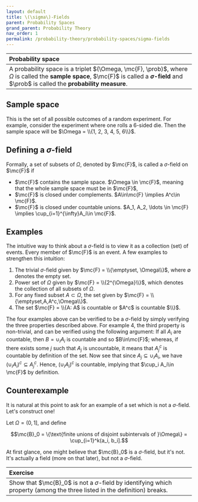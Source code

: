 ```yaml
---
layout: default
title: \(\sigma\)-Fields
parent: Probability Spaces
grand_parent: Probability Theory
nav_order: 1
permalink: /probability-theory/probability-spaces/sigma-fields
---
```


| <span class="fs-4 text-green-100">Probability space</span> |
|:---------------|
| A probability space is a triplet $(\Omega, \mc{F}, \prob)$, where $\Omega$ is called the **sample space**, $\mc{F}$ is called a **$\sigma$-field** and $\prob$ is called the **probability measure**.|

## Sample space
This is the set of all possible outcomes of a random experiment. For example, consider the experiment where one rolls a $6$-sided die. Then the sample space will be $\Omega = \\{1, 2, 3, 4, 5, 6\\}$.

## Defining a $\sigma$-field
Formally, a set of subsets of $\Omega$, denoted by $\mc{F}$, is called a <span class="text-blue-100">$\sigma$-field on $\mc{F}$</span> if
- <span class="text-blue-100">$\mc{F}$ contains the sample space.</span>
$\Omega \in \mc{F}$, meaning that the whole sample space must be in $\mc{F}$,
- <span class="text-blue-100">$\mc{F}$ is closed under complements.</span>
$A\in\mc{F} \implies A^c\in \mc{F}$.
- <span class="text-blue-100">$\mc{F}$ is closed under countable unions.</span>
$A_1, A_2, \ldots \in \mc{F} \implies \cup_{i=1}^{\infty}A_i\in \mc{F}$.

## Examples
The intuitive way to think about a $\sigma$-field is to view it as a collection (set) of events. <span class="text-blue-100">Every member of $\mc{F}$ is an event</span>. A few examples to strengthen this intuition:
1. The trivial $\sigma$-field given by $\mc{F} = \\{\emptyset, \Omega\\}$, where $\emptyset$ denotes the empty set.
2. Power set of $\Omega$ given by $\mc{F} = \\{2^{\Omega}\\}$, which denotes the collection of all subsets of $\Omega$.
3. For any fixed subset $A\subset\Omega$, the set given by $\mc{F} = \\{\emptyset,A,A^c,\Omega\\}$.
4. The set $\mc{F} = \\{A: A$ is countable or $A^c$ is countable $\\}$.

The four examples above can be verified to be a $\sigma$-field by simply verifying the three properties described above. For example 4, the third property is non-trivial, and can be verified using the following argument: If all $A_i$ are countable, then $B=\cup_i A_i$ is countable and so $B\in\mc{F}$; whereas, if there exists some $j$ such that $A_j$ is uncountable, it means that $A_j^c$ is countable by definition of the set. Now see that since $A_j\subseteq \cup_i A_i$, we have $(\cup_i A_i)^c\subseteq A_j^c$. Hence, $(\cup_i A_i)^c$ is countable, implying that $\cup_i A_i\in \mc{F}$ by definition.

## Counterexample
It is natural at this point to ask for an example of a set which is not a $\sigma$-field. Let's construct one!

Let $\Omega = (0, 1]$, and define

$$\mc{B}_0 = \{\text{finite unions of disjoint subintervals of }\Omega\} = \cup_{i=1}^k(a_i, b_i].$$

At first glance, one might believe that $\mc{B}_0$ is a $\sigma$-field, but it's not. It's actually a <span class="text-blue-100">field</span> (more on that later), but not a $\sigma$-field.

| <span class="fs-4 text-green-100">Exercise</span> |
|:---------------|
| Show that $\mc{B}_0$ is not a $\sigma$-field by identifying which property (among the three listed in the definition) breaks.|
